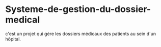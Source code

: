 # Systeme-de-gestion-du-dossier-medical
c'est un projet qui gère les dossiers médicaux des patients au sein d'un hôpital.
